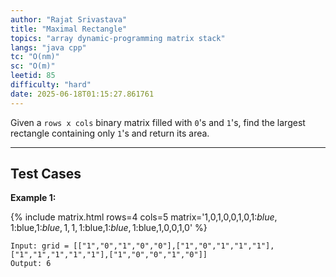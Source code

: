 ```yaml
---
author: "Rajat Srivastava"
title: "Maximal Rectangle"
topics: "array dynamic-programming matrix stack"
langs: "java cpp"
tc: "O(nm)"
sc: "O(m)"
leetid: 85
difficulty: "hard"
date: 2025-06-18T01:15:27.861761
---
```


Given a `rows x cols` binary matrix filled with `0`'s and `1`'s, find the largest rectangle containing only `1`'s and return its area.

---

## Test Cases

**Example 1:**

{% include matrix.html rows=4 cols=5 matrix='1,0,1,0,0,1,0,1:$blue,1:$blue,1:$blue,1,1,1:$blue,1:$blue,1:$blue,1,0,0,1,0' %}

```
Input: grid = [["1","0","1","0","0"],["1","0","1","1","1"],["1","1","1","1","1"],["1","0","0","1","0"]]
Output: 6
```